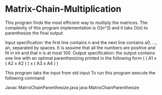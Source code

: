 # Matrix-Chain-Multiplication
This program finds the most efficient way to multiply the matrices.
The complexity of this program implementation is  O(n^3) and it taks O(n) to parenthesize the final output

Input specification: the first line contains n and the next line contains a0, ..., an, separated by spaces. It is assume that all the numbers are positive and fit in int and that n is at most 100. 
Output specification: the output contains one line with an optimal parenthesizing printed in the following form
( ( A1 x ( A2 x A2 ) ) x ( A3 x A4 ) ) 

This program taks the input from std input
To run this program execute the following command

Javac MatrixChainParenthesize.java
java MatrixChainParenthesize


